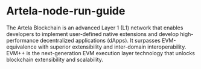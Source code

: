 # Artela-node-run-guide

The Artela Blockchain is an advanced Layer 1 (L1) network that enables developers to implement user-defined native extensions and develop high-performance decentralized applications (dApps).
It surpasses EVM-equivalence with superior extensibility and inter-domain interoperability.
EVM++ is the next-generation EVM execution layer technology that unlocks blockchain extensibility and scalability.
